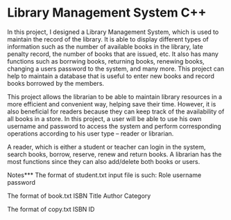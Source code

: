 # Library Management System C++

In this project, I designed a Library Management System, which is used to maintain the record of the library. It is able to display different types of information such as the number of available books in the library, late penalty record, the number of books that are issued, etc. It also has many functions such as borrwing books, returning books, renewing books, changing a users password to the system, and many more. This project can help to maintain a database that is useful to enter new books and record books borrowed by the members. 

This project allows the librarian to be able to maintain library resources in a more efficient and convenient way, helping save their time.
However, it is also beneficial for readers because they can keep track of the availability of all books in a store. In this project, a user will be able to use his own username and password to access the system and perform corresponding operations according to his user type – reader or librarian. 

A reader, which is either a student or teacher can login in the system, search books, borrow, reserve, renew and return books. A librarian has the most functions since they can also add/delete both books or users.

Notes***
The format of student.txt input file is such:
Role username password



The format of book.txt
ISBN    Title  Author  Category 

The format of copy.txt
ISBN ID
